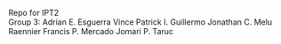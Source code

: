 Repo for IPT2                
Group 3:
Adrian E. Esguerra
Vince Patrick I. Guillermo
Jonathan C. Melu
Raennier Francis P. Mercado
Jomari P. Taruc
